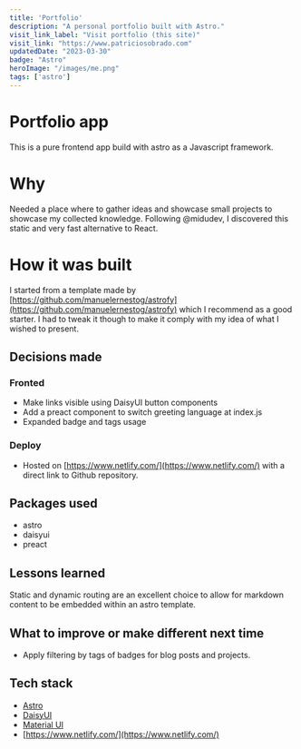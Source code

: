 ```yaml
---
title: 'Portfolio'
description: "A personal portfolio built with Astro."
visit_link_label: "Visit portfolio (this site)"
visit_link: "https://www.patriciosobrado.com"
updatedDate: "2023-03-30"
badge: "Astro"
heroImage: "/images/me.png"
tags: ['astro']
---
```



# Portfolio app
This is a pure frontend app build with astro as a Javascript framework.

# Why
Needed a place where to gather ideas and showcase small projects to showcase my collected knowledge. Following @midudev, I discovered this static and very fast alternative to React.

# How it was built
I started from a template made by [https://github.com/manuelernestog/astrofy](https://github.com/manuelernestog/astrofy) which I recommend as a good starter. I had to tweak it though to make it comply with my idea of what I wished to present.

## Decisions made
### Fronted
- Make links visible using DaisyUI button components
- Add a preact component to switch greeting language at index.js
- Expanded badge and tags usage

### Deploy
- Hosted on [https://www.netlify.com/](https://www.netlify.com/) with a direct link to Github repository.


## Packages used
- astro
- daisyui
- preact

## Lessons learned
Static and dynamic routing are an excellent choice to allow for markdown content to be embedded within an astro template.

## What to improve or make different next time
- Apply filtering by tags of badges for blog posts and projects.

## Tech stack
- [Astro](https://astro.build/)
- [DaisyUI](https://daisyui.com/)
- [Material UI](https://mui.com/)
- [https://www.netlify.com/](https://www.netlify.com/)